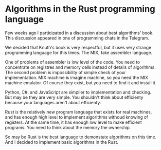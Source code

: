 # Algorithms in the Rust programming language

Few weeks ago I participated in a discussion about best algorithms' book. This discussion appeared in one of programming chats in the Telegram.

We decided that Knuth's book is very respectful, but it uses very strange programming language for this times. The MIX, fake assembler language.

One of problems of assembler is low level of the code. You need to concentrate on registres and memory cells instead of details of algorithms. The second problem is impossibility of simple check of your implementation. MIX machine is imagine machine, so you need the MIX machine emulator. Of course they exist, but you need to find it and install it.

Python, C#, and JavaScript are simplier to implementation and checking. But may be they are very simple. You shouldn't think about efficienty because your languages aren't about efficienty.

Rust is the relatively new program language that exists for real machines, and has enough high level to implement algorithms withoud knowing of registers. At the same time, it has enough low level to make efficient programs. You need to think about the memory the ownership.

So may be Rust is the best language to demonstate algorithms on this time. And I decided to implement basic algorithms in the Rust.